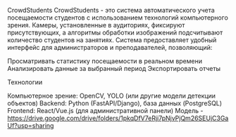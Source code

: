 CrowdStudents
CrowdStudents - это система автоматического учета посещаемости студентов с использованием технологий компьютерного зрения. Камеры, установленные в аудиториях, фиксируют присутствующих, а алгоритмы обработки изображений подсчитывают количество студентов на занятиях. Система предоставляет удобный интерфейс для администраторов и преподавателей, позволяющий:

Просматривать статистику посещаемости в реальном времени Анализировать данные за выбранный период Экспортировать отчеты

Технологии

Компьютерное зрение: OpenCV, YOLO (или другие модели детекции объектов) Backend: Python (FastAPI/Django), база данных (PostgreSQL) Frontend: React/Vue.js (для административной панели)
Модель - https://drive.google.com/drive/folders/1pkqDfV7eRji7pNjvPjQm26SEUjC3GaUf?usp=sharing

